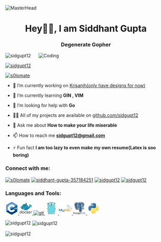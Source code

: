 ![MasterHead](https://mir-s3-cdn-cf.behance.net/project_modules/max_1200/06a22446366801.5851795421436.gif)


<h1 align="center">Hey✌🏻, I am Siddhant Gupta</h1>
<h3 align="center">Degenerate Gopher</h3>
<img align="right" alt="Coding" width="400" src="https://i.imgur.com/J6ZjzXz.gif">


<p align="left"> <img src="https://komarev.com/ghpvc/?username=sidgupt12&label=Profile%20views&color=0e75b6&style=flat" alt="sidgupt12" /> </p>

<p align="left"> <a href="https://github.com/ryo-ma/github-profile-trophy"><img src="https://github-profile-trophy.vercel.app/?username=sidgupt12" alt="sidgupt12" /></a> </p>

<p align="left"> <a href="https://twitter.com/s0lomate" target="blank"><img src="https://img.shields.io/twitter/follow/s0lomate?logo=twitter&style=for-the-badge" alt="s0lomate" /></a> </p>

- 🔭 I’m currently working on [Krisanjh(only have designs for now)](https://www.figma.com/proto/BkZ6PzueVhkV7IlKFtr7zm/SIH?node-id=236-40&t=jfFB9A3muIlXyP1V-0&scaling=scale-down-width&content-scaling=fixed&page-id=0%3A1)

- 🌱 I’m currently learning **GIN , VIM**

- 🤝 I’m looking for help with **Go**

- 👨‍💻 All of my projects are available on [github.com/sidgupt12](github.com/sidgupt12)

- 💬 Ask me about **How to make your life miserable**

- 📫 How to reach me **sidgupt12@gmail.com**

- ⚡ Fun fact **I am too lazy to even make my own resume(Latex is soo boring)**

<h3 align="left">Connect with me:</h3>
<p align="left">
<a href="https://twitter.com/s0lomate" target="blank"><img align="center" src="https://raw.githubusercontent.com/rahuldkjain/github-profile-readme-generator/master/src/images/icons/Social/twitter.svg" alt="s0lomate" height="30" width="40" /></a>
<a href="https://linkedin.com/in/siddhant-gupta-357184251" target="blank"><img align="center" src="https://raw.githubusercontent.com/rahuldkjain/github-profile-readme-generator/master/src/images/icons/Social/linked-in-alt.svg" alt="siddhant-gupta-357184251" height="30" width="40" /></a>
<a href="https://instagram.com/sidgupt12" target="blank"><img align="center" src="https://raw.githubusercontent.com/rahuldkjain/github-profile-readme-generator/master/src/images/icons/Social/instagram.svg" alt="sidgupt12" height="30" width="40" /></a>
<a href="https://www.leetcode.com/sidgupt12" target="blank"><img align="center" src="https://raw.githubusercontent.com/rahuldkjain/github-profile-readme-generator/master/src/images/icons/Social/leet-code.svg" alt="sidgupt12" height="30" width="40" /></a>
</p>

<h3 align="left">Languages and Tools:</h3>
<p align="left"> <a href="https://www.w3schools.com/cpp/" target="_blank" rel="noreferrer"> <img src="https://raw.githubusercontent.com/devicons/devicon/master/icons/cplusplus/cplusplus-original.svg" alt="cplusplus" width="40" height="40"/> </a> <a href="https://www.docker.com/" target="_blank" rel="noreferrer"> <img src="https://raw.githubusercontent.com/devicons/devicon/master/icons/docker/docker-original-wordmark.svg" alt="docker" width="40" height="40"/> </a> <a href="https://git-scm.com/" target="_blank" rel="noreferrer"> <img src="https://www.vectorlogo.zone/logos/git-scm/git-scm-icon.svg" alt="git" width="40" height="40"/> </a> <a href="https://golang.org" target="_blank" rel="noreferrer"> <img src="https://raw.githubusercontent.com/devicons/devicon/master/icons/go/go-original.svg" alt="go" width="40" height="40"/> </a> <a href="https://www.mysql.com/" target="_blank" rel="noreferrer"> <img src="https://raw.githubusercontent.com/devicons/devicon/master/icons/mysql/mysql-original-wordmark.svg" alt="mysql" width="40" height="40"/> </a> <a href="https://www.postgresql.org" target="_blank" rel="noreferrer"> <img src="https://raw.githubusercontent.com/devicons/devicon/master/icons/postgresql/postgresql-original-wordmark.svg" alt="postgresql" width="40" height="40"/> </a> <a href="https://www.python.org" target="_blank" rel="noreferrer"> <img src="https://raw.githubusercontent.com/devicons/devicon/master/icons/python/python-original.svg" alt="python" width="40" height="40"/> </a> </p>

<p><img align="left" src="https://github-readme-stats.vercel.app/api/top-langs?username=sidgupt12&show_icons=true&locale=en&layout=compact" alt="sidgupt12" /></p>

<p>&nbsp;<img align="center" src="https://github-readme-stats.vercel.app/api?username=sidgupt12&show_icons=true&locale=en" alt="sidgupt12" /></p>

<p><img align="center" src="https://github-readme-streak-stats.herokuapp.com/?user=sidgupt12&" alt="sidgupt12" /></p>
